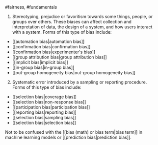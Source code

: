 #fairness, #fundamentals


1. Stereotyping, prejudice or favoritism towards some things, people,
or groups over others. These biases can affect collection and
interpretation of data, the design of a system, and how users interact
with a system. Forms of this type of bias include:


<ul>
<li>[[automation bias|automation bias]]</li>
<li>[[confirmation bias|confirmation bias]]</li>
<li>[[confirmation bias|experimenter&#39;s bias]]</li>
<li>[[group attribution bias|group attribution bias]]</li>
<li>[[implicit bias|implicit bias]]</li>
<li>[[in-group bias|in-group bias]]</li>
<li>[[out-group homogeneity bias|out-group homogeneity bias]]</li>
</ul>


2. Systematic error introduced by a sampling or reporting procedure.
Forms of this type of bias include:


<ul>
<li>[[selection bias|coverage bias]]</li>
<li>[[selection bias|non-response bias]]</li>
<li>[[participation bias|participation bias]]</li>
<li>[[reporting bias|reporting bias]]</li>
<li>[[selection bias|sampling bias]]</li>
<li>[[selection bias|selection bias]]</li>
</ul>

Not to be confused with the [[bias (math) or bias term|bias term]] in machine learning models
or [[prediction bias|prediction bias]].


